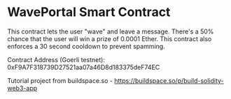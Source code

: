 # WavePortal Smart Contract

This contract lets the user "wave" and leave a message. There's a 50% chance that the user will win a prize of 0.0001 Ether. This contract also enforces a 30 second cooldown to prevent spamming.

Contract Address (Goerli testnet): 0xF9A7F318739D27521aa07a46D8d183375deF74EC

Tutorial project from buildspace.so - https://buildspace.so/p/build-solidity-web3-app
